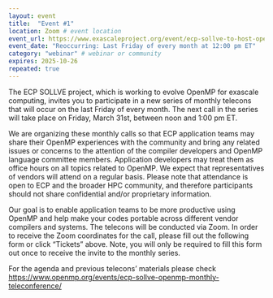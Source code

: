 ```yaml
---
layout: event
title:  "Event #1"
location: Zoom # event location
event_url: https://www.exascaleproject.org/event/ecp-sollve-to-host-openmp-monthly-telecons/ # optional
event_date: "Reoccurring: Last Friday of every month at 12:00 pm ET"
category: "webinar" # webinar or community
expires: 2025-10-26
repeated: true
---
```


The ECP SOLLVE project, which is working to evolve OpenMP for exascale computing, invites you to participate in a new series of monthly telecons that will occur on the last Friday of every month.  The next call in the series will take place on Friday, March 31st, between noon and 1:00 pm ET.

We are organizing these monthly calls so that ECP application teams may share their OpenMP experiences with the community and bring any related issues or concerns to the attention of the compiler developers and OpenMP language committee members. Application developers may treat them as office hours on all topics related to OpenMP. We expect that representatives of vendors will attend on a regular basis. Please note that attendance is open to ECP and the broader HPC community, and therefore participants should not share confidential and/or proprietary information.

Our goal is to enable application teams to be more productive using OpenMP and help make your codes portable across different vendor compilers and systems. The telecons will be conducted via Zoom.  In order to receive the Zoom coordinates for the call, please fill out the following form or click “Tickets” above.  Note, you will only be required to fill this form out once to receive the invite to the monthly series.

For the agenda and previous telecons’ materials please check
https://www.openmp.org/events/ecp-sollve-openmp-monthly-teleconference/
